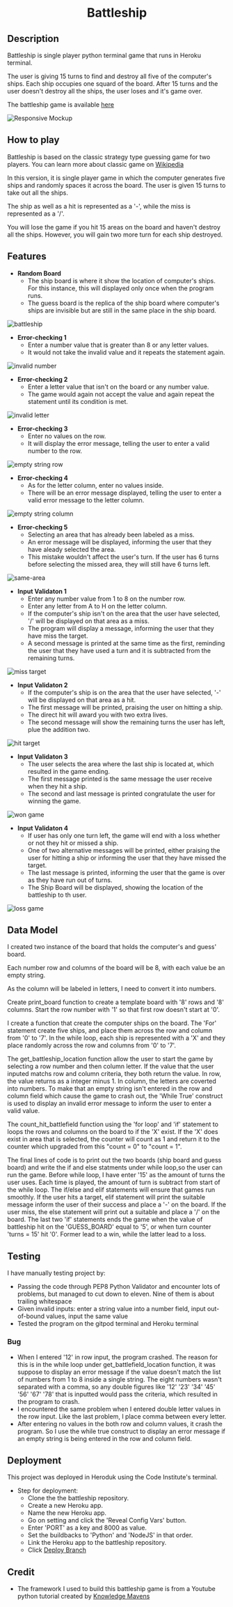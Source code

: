 <h1 align="center">Battleship</h1>

## Description

Battleship is single player python terminal game that runs in Heroku terminal.

The user is giving 15 turns to find and destroy all five of the computer's ships. Each ship occupies one squard of the board. After 15 turns and the user doesn't destroy all the ships, the user loses and it's game over. 


The battleship game is available [here](https://project-3-python-battleship.herokuapp.com)

![Responsive Mockup](assets/screenshots/iamresponsive.png)

## How to play

Battleship is based on the classic strategy type guessing game for two players. You can learn more about classic game on [Wikipedia](https://en.wikipedia.org/wiki/Battleship_(game))

In this version, it is single player game in which the computer generates five ships and randomly spaces it across the board. The user is given 15 turns to take out all the ships. 

The ship as well as a hit is represented as a '-', while the miss is represented as a '/'.

You will lose the game if you hit 15 areas on the board and haven't destroy all the ships. However, you will gain two more turn for each ship destroyed. 

## Features

- __Random Board__
    - The ship board is where it show the location of computer's ships. For this instance, this will displayed only once when the program runs. 
    - The guess board is the replica of the ship board where computer's ships are invisible but are still in the same place in the ship board. 

![battleship](assets/screenshots/battleship.png) 

- __Error-checking 1__
    - Enter a number value that is greater than 8 or any letter values.
    - It would not take the invalid value and it repeats the statement again.

![invalid number](assets/screenshots/invalid-row-number.png)

- __Error-checking 2__
    - Enter a letter value that isn't on the board or any number value.
    - The game would again not accept the value and again repeat the statement until its condition is met.

![invalid letter](assets/screenshots/invalid-column-letter.png)

- __Error-checking 3__
    - Enter no values on the row.
    - It will display the error message, telling the user to enter a valid number to the row.

![empty string row](assets/screenshots/empty-string-row.png)

- __Error-checking 4__
    - As for the letter column, enter no values inside.
    - There will be an error message displayed, telling the user to enter a valid error message to the letter column.  

![empty string column](assets/screenshots/empty-string-column.png)

- __Error-checking 5__
    - Selecting an area that has already been labeled as a miss.
    - An error message will be displayed, informing the user that they have aleady selected the area. 
    - This mistake wouldn't affect the user's turn. If the user has 6 turns before selecting the missed area, they will still have 6 turns left.

![same-area](assets/screenshots/same-area.png)

- __Input Validaton 1__
    - Enter any number value from 1 to 8 on the number row.
    - Enter any letter from A to H on the letter column. 
    - If the computer's ship isn't on the area that the user have selected, '/' will be displayed on that area as a miss.
    - The program will display a message, informing the user that they have miss the target.
    - A second message is printed at the same time as the first, reminding the user that they have used a turn and it is subtracted from the remaining turns. 

![miss target](assets/screenshots/miss.png)

- __Input Validaton 2__
    - If the computer's ship is on the area that the user have selected, '-' will be displayed on that area as a hit.
    - The first message will be printed, praising the user on hitting a ship.
    - The direct hit will award you with two extra lives.  
    - The second message will show the remaining turns the user has left, plue the addition two.

![hit target](assets/screenshots/hit-2.png)

- __Input Validaton 3__
    - The user selects the area where the last ship is located at, which resulted in the game ending.
    - The first message printed is the same message the user receive when they hit a ship.
    - The second and last message is printed congratulate the user for winning the game. 

![won game](assets/screenshots/won_game.png)

- __Input Validaton 4__
    - If user has only one turn left, the game will end with a loss whether or not they hit or missed a ship.
    - One of two alternative messages will be printed, either praising the user for hitting a ship or informing the user that they have missed the target. 
    - The last message is printed, informing the user that the game is over as they have run out of turns.
    - The Ship Board will be displayed, showing the location of the battleship to th user. 

![loss game](assets/screenshots/lost_game-2.png) 


## Data Model

I created two instance of the board that holds the computer's and guess' board. 

Each number row and columns of the board will be 8, with each value be an empty string.

As the column will be labeled in letters, I need to convert it into numbers.

Create print_board function to create a template board with '8' rows and '8' columns. Start the row number with '1' so that first row doesn't start at '0'. 

I create a function that create the computer ships on the board. The 'For' statement create five ships, and place them across the row and column from '0' to '7'. In the while loop, each ship is represented with a 'X' and they place randomly across the row and columns from '0' to '7'. 

The get_battleship_location function allow the user to start the game by selecting a row number and then column letter. If the value that the user inputed matchs row and column criteria, they both return the value. In row, the value returns as a integer minus 1. In column, the letters are coverted into numbers. To make that an empty string isn't entered in the row and column field which cause the game to crash out, the 'While True' construct is used to display an invalid error message to inform the user to enter a valid value. 

The count_hit_battlefield function using the 'for loop' and 'if' statement to loops the rows and columns on the board to if the 'X' exist. If the 'X' does exist in area that is selected, the counter will count as 1 and return it to the counter which upgraded from this "count = 0" to "count = 1". 

The final lines of code is to print out the two boards (ship board and guess board) and write the if and else statments under while loop,so the user can run the game. Before while loop, I have enter '15' as the amount of turns the user uses. Each time is played, the amount of turn is subtract from start of the while loop. The if/else and elif statements will ensure that games run smoothly. If the user hits a target, elif statement will print the suitable message inform the user of their success and place a '-' on the board. If the user miss, the else statement will print out a suitable and place a '/' on the board. The last two 'if' statements ends the game when the value of battleship hit on the 'GUESS_BOARD' equal to '5', or when turn counter 'turns = 15' hit '0'. Former lead to a win, while the latter lead to a loss. 



## Testing 
I have manually testing project by:
- Passing the code through PEP8 Python Validator and encounter lots of problems, but managed to cut down to eleven. Nine of them is about trailing whitespace
- Given invalid inputs: enter a string value into a number field, input out-of-bound values, input the same value
- Tested the program on the gitpod terminal and Heroku terminal

### Bug
- When I entered '12' in row input, the program crashed. The reason for this is in the while loop under get_battlefield_location function,  it was suppose to display an error message if the value doesn't match the list of numbers from 1 to 8 inside a single string. The eight numbers wasn't separated with a comma, so any double figures like '12' '23' '34' '45' '56' '67' '78' that is inputted would pass the criteria, which resulted in the program to crash.
- I encountered the same problem when I entered double letter values in the row input. Like the last problem, I place comma between every letter. 
- After entering no values in the both row and column values, it crash the program. So I use the while true construct to display an error message if an empty string is being entered in the row and column field. 

## Deployment
This project was deployed in Heroduk using the Code Institute's terminal.
- Step for deployment:
    - Clone the the battleship repository.
    - Create a new Heroku app.
    - Name the new Heroku app.
    - Go on setting and click the 'Reveal Config Vars' button.
    - Enter 'PORT' as a key and 8000 as value.
    - Set the buildbacks to 'Python' and 'NodeJS' in that order. 
    - Link the Heroku app to the battleship repository.
    - Click [Deploy Branch](https://project-3-python-battleship.herokuapp.com/)

## Credit
- The framework I used to build this battleship game is from a Youtube python tutorial created by [Knowledge Mavens](https://www.youtube.com/watch?v=tF1WRCrd_HQ)
